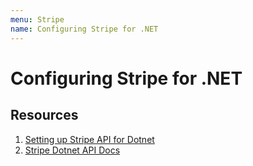 ```yaml
---
menu: Stripe
name: Configuring Stripe for .NET
---
```


# Configuring Stripe for .NET

## Resources

1. [Setting up Stripe API for Dotnet](https://codebrains.io/integrate-stripe-api-with-asp-net-core-creating-customers/)
2. [Stripe Dotnet API Docs](https://stripe.com/docs/api?lang=dotnet)

```

```
